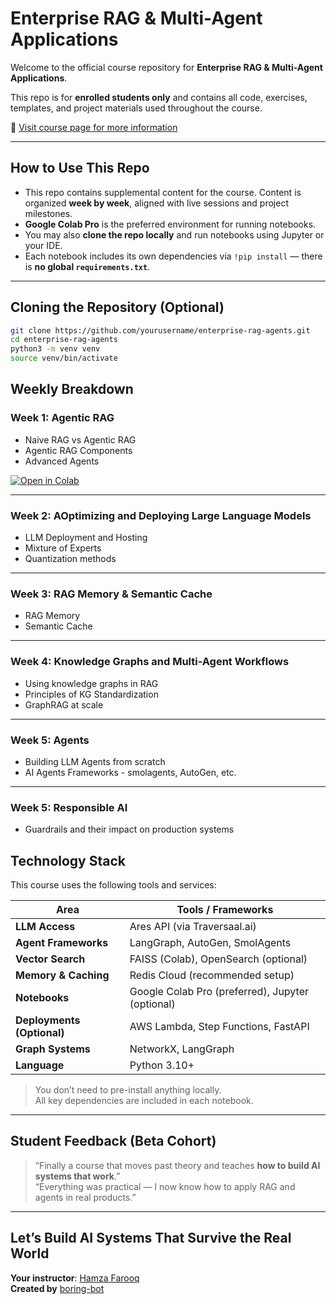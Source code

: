 # Enterprise RAG & Multi-Agent Applications

Welcome to the official course repository for **Enterprise RAG & Multi-Agent Applications**.

This repo is for **enrolled students only** and contains all code, exercises, templates, and project materials used throughout the course.

🔗 [Visit course page for more information](https://maven.com/boring-bot/advanced-llm)

---

## How to Use This Repo

- This repo contains supplemental content for the course. Content is organized **week by week**, aligned with live sessions and project milestones.
- **Google Colab Pro** is the preferred environment for running notebooks.
- You may also **clone the repo locally** and run notebooks using Jupyter or your IDE.
- Each notebook includes its own dependencies via `!pip install` — there is **no global `requirements.txt`**.

---

## Cloning the Repository (Optional)

```bash
git clone https://github.com/yourusername/enterprise-rag-agents.git
cd enterprise-rag-agents
python3 -m venv venv
source venv/bin/activate
```

## Weekly Breakdown

### Week 1: Agentic RAG

- Naive RAG vs Agentic RAG
- Agentic RAG Components
- Advanced Agents

[![Open in Colab](https://colab.research.google.com/assets/colab-badge.svg)](https://colab.research.google.com/github/hamzafarooq/multi-agent-course/blob/main/Module_1/Agentic_RAG/Upload_data_to_qdrant.ipynb)

---

### Week 2: AOptimizing and Deploying Large Language Models

- LLM Deployment and Hosting
- Mixture of Experts
- Quantization methods

---

### Week 3: RAG Memory & Semantic Cache

- RAG Memory
- Semantic Cache

---

### Week 4: Knowledge Graphs and Multi-Agent Workflows

- Using knowledge graphs in RAG
- Principles of KG Standardization
- GraphRAG at scale

---

### Week 5: Agents

- Building LLM Agents from scratch
- AI Agents Frameworks - smolagents, AutoGen, etc.

---

### Week 5: Responsible AI

- Guardrails and their impact on production systems

## Technology Stack

This course uses the following tools and services:

| Area                  | Tools / Frameworks                                  |
|-----------------------|------------------------------------------------------|
| **LLM Access**        | Ares API (via Traversaal.ai)                         |
| **Agent Frameworks**  | LangGraph, AutoGen, SmolAgents                       |
| **Vector Search**     | FAISS (Colab), OpenSearch (optional)                |
| **Memory & Caching**  | Redis Cloud (recommended setup)                      |
| **Notebooks**         | Google Colab Pro (preferred), Jupyter (optional)     |
| **Deployments (Optional)** | AWS Lambda, Step Functions, FastAPI            |
| **Graph Systems**     | NetworkX, LangGraph                                  |
| **Language**          | Python 3.10+                                         |

> You don’t need to pre-install anything locally.  
> All key dependencies are included in each notebook.

---

## Student Feedback (Beta Cohort)

> “Finally a course that moves past theory and teaches **how to build AI systems that work**.”  
> “Everything was practical — I now know how to apply RAG and agents in real products.”

---

## Let’s Build AI Systems That Survive the Real World

**Your instructor**: [Hamza Farooq](https://www.linkedin.com/in/hamzafarooq/)  
**Created by** [boring-bot](https://maven.com/boring-bot)